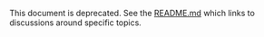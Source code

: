 
This document is deprecated.  See the [README.md](Readme) which links to discussions around specific topics.


